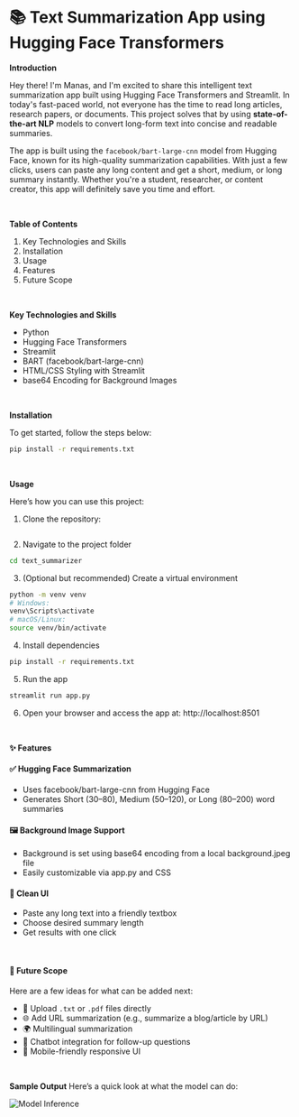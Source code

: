 # 📚 Text Summarization App using Hugging Face Transformers

**Introduction**

Hey there! I'm Manas, and I'm excited to share this intelligent text summarization app built using Hugging Face Transformers and Streamlit. In today's fast-paced world, not everyone has the time to read long articles, research papers, or documents. This project solves that by using **state-of-the-art NLP** models to convert long-form text into concise and readable summaries.

The app is built using the `facebook/bart-large-cnn` model from Hugging Face, known for its high-quality summarization capabilities. With just a few clicks, users can paste any long content and get a short, medium, or long summary instantly. Whether you're a student, researcher, or content creator, this app will definitely save you time and effort.

<br />

**Table of Contents**

1. Key Technologies and Skills  
2. Installation  
3. Usage  
4. Features  
5. Future Scope  

<br />

**Key Technologies and Skills**

- Python  
- Hugging Face Transformers  
- Streamlit  
- BART (facebook/bart-large-cnn)  
- HTML/CSS Styling with Streamlit  
- base64 Encoding for Background Images  

<br />

**Installation**

To get started, follow the steps below:

```bash
pip install -r requirements.txt
```

<br />

**Usage**


Here’s how you can use this project:
1. Clone the repository:
```bash

```
2. Navigate to the project folder

``` bash
cd text_summarizer 
```

3. (Optional but recommended) Create a virtual environment

```bash
python -m venv venv
# Windows:
venv\Scripts\activate
# macOS/Linux:
source venv/bin/activate
```

4. Install dependencies

```bash
pip install -r requirements.txt
```

5. Run the app

```bash 
streamlit run app.py
```
6. Open your browser and access the app at: http://localhost:8501

<br />


**✨ Features**
#### ✅ Hugging Face Summarization
- Uses facebook/bart-large-cnn from Hugging Face
- Generates Short (30–80), Medium (50–120), or Long (80–200) word summaries

#### 🖼️ Background Image Support
- Background is set using base64 encoding from a local background.jpeg file
- Easily customizable via app.py and CSS

#### 🧾 Clean UI
- Paste any long text into a friendly textbox
- Choose desired summary length
- Get results with one click

<br />


#### 🔮 Future Scope
Here are a few ideas for what can be added next:

- 📁 Upload `.txt` or `.pdf`  files directly
- 🌐 Add URL summarization (e.g., summarize a blog/article by URL)
- 🌍 Multilingual summarization
- 🤖 Chatbot integration for follow-up questions
- 📱 Mobile-friendly responsive UI

<br />

**Sample Output**
Here’s a quick look at what the model can do:

![Model Inference]()


